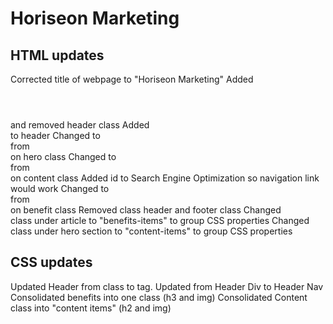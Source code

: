# Horiseon Marketing

## HTML updates
Corrected title of webpage to "Horiseon Marketing"
Added <header></header> and removed header class
Added <nav></nav> to header
Changed to <section> from <div> on hero class
Changed to <article> from <div> on content class
Added id to Search Engine Optimization so navigation link would work
Changed to <article> from <div> on benefit class
Removed class header and footer class
Changed <div> class under article to "benefits-items" to group CSS properties
Changed <div> class under hero section to "content-items" to group CSS properties

## CSS updates
Updated Header from class to tag. 
Updated from Header Div to Header Nav
Consolidated benefits into one class (h3 and img)
Consolidated Content class into "content items" (h2 and img)


